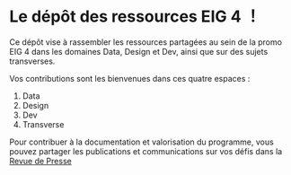 # Le dépôt des ressources EIG 4 ！

Ce dépôt vise à rassembler les ressources partagées au sein de la promo EIG 4 dans les domaines Data, Design et Dev, ainsi que sur des sujets transverses.

Vos contributions sont les bienvenues dans ces quatre espaces :

1. Data
2. Design
3. Dev
4. Transverse

Pour contribuer à la documentation et valorisation du programme, vous pouvez partager les publications et communications sur vos défis dans la [Revue de Presse](Revue-presse.md)
